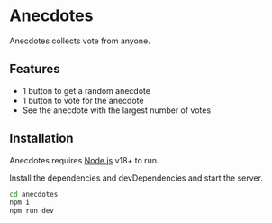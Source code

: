 # Anecdotes

Anecdotes collects vote from anyone.

## Features

- 1 button to get a random anecdote
- 1 button to vote for the anecdote
- See the anecdote with the largest number of votes

## Installation

Anecdotes requires [Node.js](https://nodejs.org/) v18+ to run.

Install the dependencies and devDependencies and start the server.

```sh
cd anecdotes
npm i
npm run dev
```
